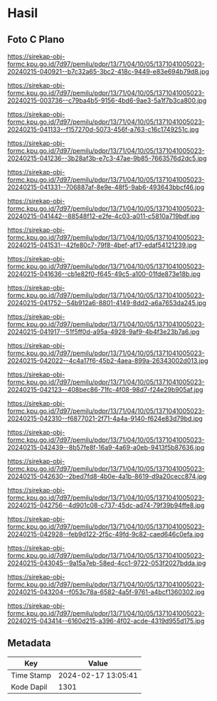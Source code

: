 # Hasil

## Foto C Plano

https://sirekap-obj-formc.kpu.go.id/7d97/pemilu/pdpr/13/71/04/10/05/1371041005023-20240215-040921--b7c32a65-3bc2-418c-9449-e83e694b79d8.jpg

https://sirekap-obj-formc.kpu.go.id/7d97/pemilu/pdpr/13/71/04/10/05/1371041005023-20240215-003736--c79ba4b5-9156-4bd6-9ae3-5a1f7b3ca800.jpg

https://sirekap-obj-formc.kpu.go.id/7d97/pemilu/pdpr/13/71/04/10/05/1371041005023-20240215-041133--f157270d-5073-456f-a763-c16c1749251c.jpg

https://sirekap-obj-formc.kpu.go.id/7d97/pemilu/pdpr/13/71/04/10/05/1371041005023-20240215-041236--3b28af3b-e7c3-47ae-9b85-7663576d2dc5.jpg

https://sirekap-obj-formc.kpu.go.id/7d97/pemilu/pdpr/13/71/04/10/05/1371041005023-20240215-041331--706887af-8e9e-48f5-9ab6-493643bbcf46.jpg

https://sirekap-obj-formc.kpu.go.id/7d97/pemilu/pdpr/13/71/04/10/05/1371041005023-20240215-041442--88548f12-e2fe-4c03-a011-c5810a719bdf.jpg

https://sirekap-obj-formc.kpu.go.id/7d97/pemilu/pdpr/13/71/04/10/05/1371041005023-20240215-041531--42fe80c7-79f8-4bef-af17-edaf54121239.jpg

https://sirekap-obj-formc.kpu.go.id/7d97/pemilu/pdpr/13/71/04/10/05/1371041005023-20240215-041636--cb1e82f0-f645-49c5-a100-01fde873e18b.jpg

https://sirekap-obj-formc.kpu.go.id/7d97/pemilu/pdpr/13/71/04/10/05/1371041005023-20240215-041752--54b912a6-8801-4149-8dd2-a6a7653da245.jpg

https://sirekap-obj-formc.kpu.go.id/7d97/pemilu/pdpr/13/71/04/10/05/1371041005023-20240215-041917--51f5ff0d-a95a-4928-9af9-4b4f3e23b7a6.jpg

https://sirekap-obj-formc.kpu.go.id/7d97/pemilu/pdpr/13/71/04/10/05/1371041005023-20240215-042022--4c4a17f6-45b2-4aea-899a-26343002d013.jpg

https://sirekap-obj-formc.kpu.go.id/7d97/pemilu/pdpr/13/71/04/10/05/1371041005023-20240215-042123--408bec86-71fc-4f08-98d7-f24e29b905af.jpg

https://sirekap-obj-formc.kpu.go.id/7d97/pemilu/pdpr/13/71/04/10/05/1371041005023-20240215-042310--f6877021-2f71-4a4a-9140-f624e83d79bd.jpg

https://sirekap-obj-formc.kpu.go.id/7d97/pemilu/pdpr/13/71/04/10/05/1371041005023-20240215-042439--8b57fe8f-16a9-4a69-a0eb-9413f5b87636.jpg

https://sirekap-obj-formc.kpu.go.id/7d97/pemilu/pdpr/13/71/04/10/05/1371041005023-20240215-042630--2bed7fd8-4b0e-4a1b-8619-d9a20cecc874.jpg

https://sirekap-obj-formc.kpu.go.id/7d97/pemilu/pdpr/13/71/04/10/05/1371041005023-20240215-042756--4d901c08-c737-45dc-ad74-79f39b94ffe8.jpg

https://sirekap-obj-formc.kpu.go.id/7d97/pemilu/pdpr/13/71/04/10/05/1371041005023-20240215-042928--feb9d122-2f5c-49fd-9c82-caed646c0efa.jpg

https://sirekap-obj-formc.kpu.go.id/7d97/pemilu/pdpr/13/71/04/10/05/1371041005023-20240215-043045--9a15a7eb-58ed-4cc1-9722-053f2027bdda.jpg

https://sirekap-obj-formc.kpu.go.id/7d97/pemilu/pdpr/13/71/04/10/05/1371041005023-20240215-043204--f053c78a-6582-4a5f-9761-a4bcf1360302.jpg

https://sirekap-obj-formc.kpu.go.id/7d97/pemilu/pdpr/13/71/04/10/05/1371041005023-20240215-043414--6160d215-a396-4f02-acde-4319d955d175.jpg


## Metadata

| Key        | Value               |
| ---------- | ------------------- |
| Time Stamp | 2024-02-17 13:05:41 |
| Kode Dapil | 1301                |



